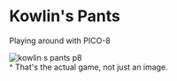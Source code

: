 # Kowlin's Pants
Playing around with PICO-8

![kowlin s pants p8](https://cloud.githubusercontent.com/assets/17536161/21682206/0c8070f2-d39f-11e6-9b96-8a9f302b4844.png)  
^ That's the actual game, not just an image.
